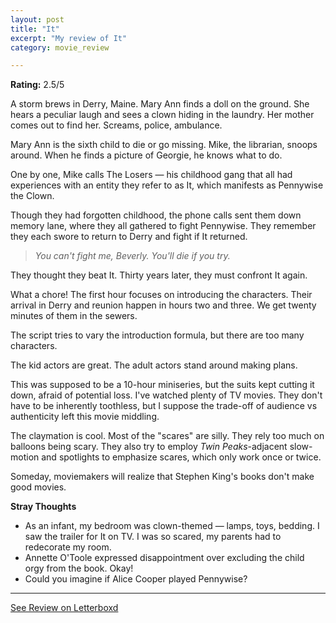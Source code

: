 ```yaml
---
layout: post
title: "It"
excerpt: "My review of It"
category: movie_review

---
```


**Rating:** 2.5/5

A storm brews in Derry, Maine. Mary Ann finds a doll on the ground. She hears a peculiar laugh and sees a clown hiding in the laundry. Her mother comes out to find her. Screams, police, ambulance.

Mary Ann is the sixth child to die or go missing. Mike, the librarian, snoops around. When he finds a picture of Georgie, he knows what to do.

One by one, Mike calls The Losers — his childhood gang that all had experiences with an entity they refer to as It, which manifests as Pennywise the Clown.

Though they had forgotten childhood, the phone calls sent them down memory lane, where they all gathered to fight Pennywise. They remember they each swore to return to Derry and fight if It returned.

<blockquote><i>You can't fight me, Beverly. You'll die if you try.</i></blockquote>

They thought they beat It. Thirty years later, they must confront It again.

What a chore! The first hour focuses on introducing the characters. Their arrival in Derry and reunion happen in hours two and three. We get twenty minutes of them in the sewers.

The script tries to vary the introduction formula, but there are too many characters.

The kid actors are great. The adult actors stand around making plans.

This was supposed to be a 10-hour miniseries, but the suits kept cutting it down, afraid of potential loss. I've watched plenty of TV movies. They don't have to be inherently toothless, but I suppose the trade-off of audience vs authenticity left this movie middling. 

The claymation is cool. Most of the "scares" are silly. They rely too much on balloons being scary. They also try to employ <i>Twin Peaks</i>-adjacent slow-motion and spotlights to emphasize scares, which only work once or twice.

Someday, moviemakers will realize that Stephen King's books don't make good movies.

<b>Stray Thoughts</b>
* As an infant, my bedroom was clown-themed — lamps, toys, bedding. I saw the trailer for It on TV. I was so scared, my parents had to redecorate my room. 
* Annette O'Toole expressed disappointment over excluding the child orgy from the book. Okay!
* Could you imagine if Alice Cooper played Pennywise?

<hr>

[See Review on Letterboxd](https://boxd.it/5ex5HV)
